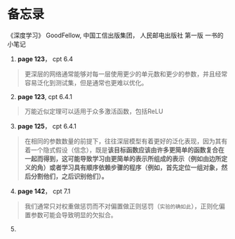 # 备忘录
《深度学习》 GoodFellow, 中国工信出版集团， 人民邮电出版社 第一版 一书的小笔记

1. **page 123**， cpt 6.4 
>  更深层的网络通常能够对每一层使用更少的单元数和更少的参数，并且经常容易泛化到测试集，但是通常也更难以优化。

2. **page 123**, cpt 6.4.1 
>  万能近似定理可以适用于众多激活函数，包括ReLU

3. **page 125**， cpt 6.4.1
>  在相同的参数数量的前提下，往往深层模型有着更好的泛化表现，因为其有着一个隐式假设（信念），既是**该目标函数应该由许多更简单的函数复合在一起而得到，这可能导致学习由更简单的表示所组成的表示（例如由边所定义的角）或者学习具有顺序依赖步骤的程序（例如，首先定位一组对象，然后分割他们，之后识别他们）。**

4. **page 142**， cpt 7.1
>  我们通常只对权重做惩罚而不对偏置做正则惩罚（`实验的确如此`），正则化偏置参数可能会导致明显的欠拟合。

5. 